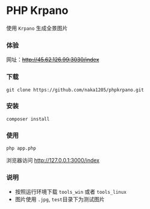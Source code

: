 # PHP Krpano
使用 `Krpano` 生成全景图片

### 体验
网址：~~http://45.62.126.99:3030/index~~

### 下载
```
git clone https://github.com/naka1205/phpkrpano.git
```

### 安装
```
composer install
```

### 使用
```
php app.php
```

浏览器访问 http://127.0.0.1:3000/index

### 说明
* 按照运行环境下载 `tools_win` 或者 `tools_linux`
* 图片使用 `.jpg`, `test`目录下为测试图片